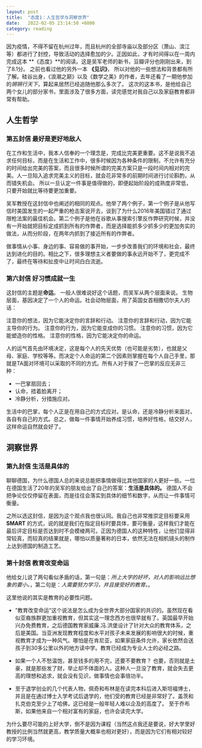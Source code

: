 ```yaml
---
layout: post
title:  "态度1：人生哲学与洞察世界"
date:   2022-02-05 23:14:50 +0800
category: reading
---
```


因为疫情，不得不留在杭州过年，而且杭州的全部寺庙以及部分区（萧山、滨江等）都进行了封控，导致活动的选择愈加的少。正因如此，才有时间得以在一周内完成这本 **《态度》**的阅读。这是吴军老师的新书，豆瓣评分也刚刚出来，到了8.1分。 之前也看过他的另外一本 **《见识》**， 所以对他的一些想法和背景都有所了解。硅谷出身，《浪潮之巅》以及《数学之美》的作者，去年还看了一期他参加的*锵锵行天下*，算起来居然已经追随他那么多次了。 这次的这本书，是他给自己两个女儿的部分家书，里面涉及了很多方面，读完感觉对我自己以及家庭教育都非常有帮助。

## 人生哲学

### 第五封信 最好是更好地敌人

在工作和生活中，我本人信奉的一个理念是，完成比完美更重要。这不是说我不追求任何目标，而是在生活和工作中，很多时候因为各种条件的限制，不允许有充分的时间给出完美的答案，而且很多时候所谓的完美方案只是一段时间内相对的完美。人一旦陷入追求完美主义的目标，就会花非常多的前期时间进行讨论斟酌，从而错失机会。 所以一旦认定一件事是值得做的，即便起始阶段的成熟度非常低，只要开始就比等待要更加重要。

吴军教授在这封信中也阐述的相同的观点。他举了两个例子，第一个例子是从他写信时美国发生的一起严重的枪击案说开去，谈到了为什么2016年美国错过了通过限枪法案的最佳机会。第二个例子是他在谷歌从事搜索引擎反作弊研究时候，并没有一开始就把目标定成抓到所有的作弊者，而是选择能抓多少抓多少的更加务实的做法，从而分阶段，在两年内抓到了接近所有的作弊者。

做事情从小事、身边的事、容易做的事开始，一步步改善我们的环境和社会，最终达到进化的目的。相比之下，很多理想主义者要做的事永远开始不了，更完成不了，最终在等待和扯皮中让时间白白流逝。

### 第六封信 好习惯成就一生

这封信的主题是**命运**。 一般人很难说好这个话题，而吴军从两个层面来说。 生物层面，基因决定了一个人的命运。社会动物层面，用了英国女首相撒切尔夫人的话：

注意你的想法，因为它能决定你的言辞和行动。
注意你的言辞和行动，因为它能主导你的行为。
注意你的行为，因为它能变成你的习惯。
注意你的习惯，因为它能塑造你的性格。
注意你的性格，因为它能决定你的命运。

人的运气首先由环境决定，这是每个人的先天优势（也可能是劣势），也就是父母、家庭、学校等等。而决定个人命运的第二个因素则掌握在每个人自己手里，那就是TA面对环境可以采取的不同的方式。所有人对于挨了一巴掌的反应无非三种：

- 一巴掌扇回去；
- 认命，捂着脸离开；
- 冷静分析，分措施应对。

生活中的巴掌，每个人正是在用自己的方式应对。是认命，还是冷静分析来面对，各自有自己的方式。总之，做每一件事情开始养成习惯，培养好性格，结交好人，这样命运自然就会好了。

## 洞察世界

### 第九封信 生活是具体的

聊聊德国，为什么德国人总的来说总能把事情做得比其他国家的人更好一些。一位在德国生活了20年的吴军的朋友给出了自己的答案：**生活是具体的。** 德国人不会把争论仅仅停留在表面，而是往往会落实到具体的细节和数字，从而让一件事情可衡量。

之所以选这封信，是因为这个观点我也很认同。我自己也非常推崇定目标要采用**SMART** 的方式，说的就是我们在指定目标时要具体，要可衡量，这样我们才能在最后评定目标是否达到时不会模棱两可。正因为德国人的这种特性，让他们显得非常较真，而较真的结果就是，哪怕以质量著称的日本，依然无法在相机镜头的制作上达到德国的制造工艺。

### 第十封信 教育改变命运

他给女儿说了两句看似矛盾的话，第一句是：*所上大学的好坏，对人的影响远比想象的要小。*，第二句是：*人需要努力学习，并且接受好的教育。*。

这里他说的其实是教育的必要性问题。

- ”教育改变命运“这个说法是怎么成为全世界大部分国家的共识的。虽然现在看似亚裔族群更加重视教育，但其实这一理念西方也很早就有了。英国最早开始兴办免费教育，之后德国教育家威廉.冯.洪堡设计了针对大众的教育体系，之后是美国。当亚洲发现教育程度和水平对孩子未来发展的影响很大的时候，重视教育才成为一种风气。哪怕是在肯尼亚，如果家庭条件允许，家长依然会送孩子到30多公里以外的地方读中学。教育已经成为专业人士的必经之路。

- 如果一个人不愁温饱，甚至钱多的用不完，还要不要教育？ 也要，否则就是土豪，就是那些发了财，举止却不体面的人。这种人一旦没了教育，就会失去更高的理想和追求，就会没有见识，做事情也会事倍功半。

- 至于退学创业的几个代表人物，佩奇和布林是在读完本科后进入斯坦福博士，并且是在通过博士入学考试后退学的，他们受的教育已经是非常好了。盖茨和扎克伯克至少上了哈佛，这已经是一般年轻人难以企及的高度了。 至于乔布斯，如果他来自一个相对富有的家庭，也许会读完大学。

为什么要尽可能的上好大学，倒不是因为课程（当然这点我还是要说，好大学里好教授的比例当然就更高，教学质量大概率也相对更好），而是因为它们有相对较好的学习环境。
